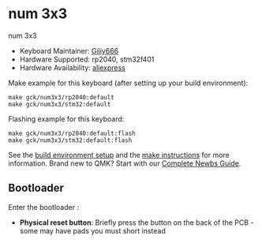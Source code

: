 # num 3x3

num 3x3

* Keyboard Maintainer: [Giliy666](https://github.com/Giliy666)
* Hardware Supported: rp2040, stm32f401
* Hardware Availability: [aliexpress](https://aliexpress.ru/)

Make example for this keyboard (after setting up your build environment):

    make gck/num3x3/rp2040:default
    make gck/num3x3/stm32:default

Flashing example for this keyboard:

    make gck/num3x3/rp2040:default:flash
    make gck/num3x3/stm32:default:flash

See the [build environment setup](getting_started_build_tools) and the [make instructions](getting_started_make_guide) for more information. Brand new to QMK? Start with our [Complete Newbs Guide](newbs).

## Bootloader

Enter the bootloader :

* **Physical reset button**: Briefly press the button on the back of the PCB - some may have pads you must short instead
